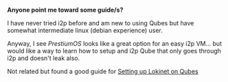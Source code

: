 **Anyone point me toward some guide/s?**

I have never tried i2p before and am new to using Qubes but have somewhat intermediate linux (debian experience) user.

Anyway, I see *PrestiumOS* looks like a great option for an easy i2p VM...
but would like a way to learn how to setup and i2p Qube that only goes through i2p and doesn't leak also.

Not related but found a good guide for [Setting up Lokinet on Qubes](https://privsec.dev/posts/qubes/using-lokinet-on-qubes-os/)